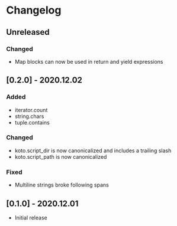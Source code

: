 # Changelog

## Unreleased

### Changed
- Map blocks can now be used in return and yield expressions

## [0.2.0] - 2020.12.02

### Added
- iterator.count
- string.chars
- tuple.contains

### Changed
- koto.script_dir is now canonicalized and includes a trailing slash
- koto.script_path is now canonicalized

### Fixed
- Multiline strings broke following spans

## [0.1.0] - 2020.12.01
- Initial release
